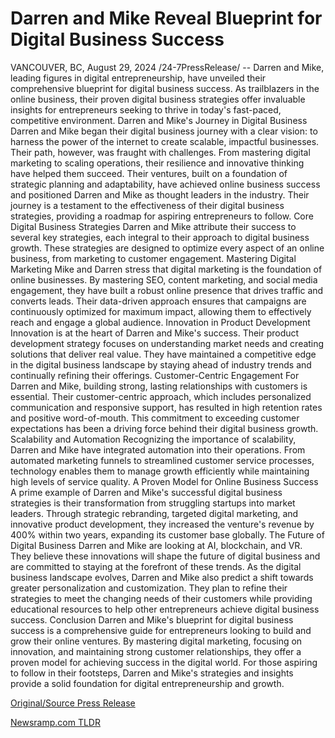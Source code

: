 # Darren and Mike Reveal Blueprint for Digital Business Success

VANCOUVER, BC, August 29, 2024 /24-7PressRelease/ -- Darren and Mike, leading figures in digital entrepreneurship, have unveiled their comprehensive blueprint for digital business success. As trailblazers in the online business, their proven digital business strategies offer invaluable insights for entrepreneurs seeking to thrive in today's fast-paced, competitive environment.  Darren and Mike's Journey in Digital Business Darren and Mike began their digital business journey with a clear vision: to harness the power of the internet to create scalable, impactful businesses. Their path, however, was fraught with challenges. From mastering digital marketing to scaling operations, their resilience and innovative thinking have helped them succeed.  Their ventures, built on a foundation of strategic planning and adaptability, have achieved online business success and positioned Darren and Mike as thought leaders in the industry. Their journey is a testament to the effectiveness of their digital business strategies, providing a roadmap for aspiring entrepreneurs to follow.  Core Digital Business Strategies Darren and Mike attribute their success to several key strategies, each integral to their approach to digital business growth. These strategies are designed to optimize every aspect of an online business, from marketing to customer engagement.  Mastering Digital Marketing Mike and Darren stress that digital marketing is the foundation of online businesses. By mastering SEO, content marketing, and social media engagement, they have built a robust online presence that drives traffic and converts leads. Their data-driven approach ensures that campaigns are continuously optimized for maximum impact, allowing them to effectively reach and engage a global audience.  Innovation in Product Development Innovation is at the heart of Darren and Mike's success. Their product development strategy focuses on understanding market needs and creating solutions that deliver real value. They have maintained a competitive edge in the digital business landscape by staying ahead of industry trends and continually refining their offerings.  Customer-Centric Engagement For Darren and Mike, building strong, lasting relationships with customers is essential. Their customer-centric approach, which includes personalized communication and responsive support, has resulted in high retention rates and positive word-of-mouth. This commitment to exceeding customer expectations has been a driving force behind their digital business growth.  Scalability and Automation Recognizing the importance of scalability, Darren and Mike have integrated automation into their operations. From automated marketing funnels to streamlined customer service processes, technology enables them to manage growth efficiently while maintaining high levels of service quality.  A Proven Model for Online Business Success A prime example of Darren and Mike's successful digital business strategies is their transformation from struggling startups into market leaders. Through strategic rebranding, targeted digital marketing, and innovative product development, they increased the venture's revenue by 400% within two years, expanding its customer base globally.  The Future of Digital Business Darren and Mike are looking at AI, blockchain, and VR. They believe these innovations will shape the future of digital business and are committed to staying at the forefront of these trends.  As the digital business landscape evolves, Darren and Mike also predict a shift towards greater personalization and customization. They plan to refine their strategies to meet the changing needs of their customers while providing educational resources to help other entrepreneurs achieve digital business success.  Conclusion Darren and Mike's blueprint for digital business success is a comprehensive guide for entrepreneurs looking to build and grow their online ventures. By mastering digital marketing, focusing on innovation, and maintaining strong customer relationships, they offer a proven model for achieving success in the digital world. For those aspiring to follow in their footsteps, Darren and Mike's strategies and insights provide a solid foundation for digital entrepreneurship and growth. 

[Original/Source Press Release](https://www.24-7pressrelease.com/press-release/513899/darren-and-mike-reveal-blueprint-for-digital-business-success) 

[Newsramp.com TLDR](https://newsramp.com/None) 